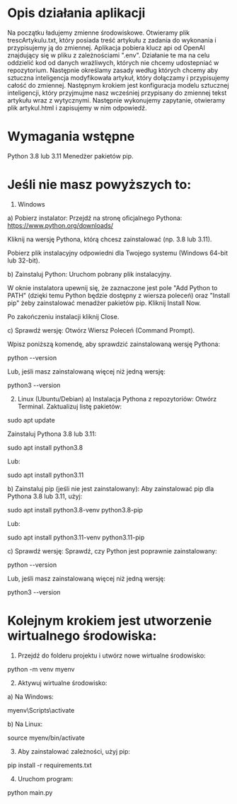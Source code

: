 # Opis działania aplikacji

Na początku ładujemy zmienne środowiskowe. Otwieramy plik trescArtykulu.txt, który posiada treść artykułu z zadania do wykonania i przypisujemy ją do zmiennej. Aplikacja pobiera klucz api od OpenAI znajdujący się w pliku z zależnościami ".env". Działanie te ma na celu oddzielić kod od danych wrażliwych, których nie chcemy udostepniać w repozytorium. Następnie określamy zasady według których chcemy aby sztuczna inteligencja modyfikowała artykuł, który dołączamy i przypisujemy całość do zmiennej. Następnym krokiem jest konfiguracja modelu sztucznej inteligencji, który przyjmujme nasz wcześniej przypisany do zmiennej tekst artykułu wraz z wytycznymi. Następnie wykonujemy zapytanie, otwieramy plik artykul.html i zapisujemy w nim odpowiedź.

# Wymagania wstępne 

Python 3.8 lub 3.11
Menedżer pakietów pip.

# Jeśli nie masz powyższych to:

1. Windows
   
a) Pobierz instalator:
Przejdź na stronę oficjalnego Pythona: https://www.python.org/downloads/

Kliknij na wersję Pythona, którą chcesz zainstalować (np. 3.8 lub 3.11).

Pobierz plik instalacyjny odpowiedni dla Twojego systemu (Windows 64-bit lub 32-bit).

b) Zainstaluj Python:
Uruchom pobrany plik instalacyjny.

W oknie instalatora upewnij się, że zaznaczone jest pole "Add Python to PATH" (dzięki temu Python będzie dostępny z wiersza poleceń) oraz "Install pip" żeby zainstalować menadżer pakietów pip.
Kliknij Install Now.

Po zakończeniu instalacji kliknij Close.

c) Sprawdź wersję:
Otwórz Wiersz Poleceń (Command Prompt).

Wpisz poniższą komendę, aby sprawdzić zainstalowaną wersję Pythona:

python --version

Lub, jeśli masz zainstalowaną więcej niż jedną wersję:

python3 --version

2. Linux (Ubuntu/Debian)
a) Instalacja Pythona z repozytoriów:
Otwórz Terminal.
Zaktualizuj listę pakietów:

sudo apt update

Zainstaluj Pythona 3.8 lub 3.11:

sudo apt install python3.8

Lub:

sudo apt install python3.11

b) Zainstaluj pip (jeśli nie jest zainstalowany):
Aby zainstalować pip dla Pythona 3.8 lub 3.11, użyj:

sudo apt install python3.8-venv python3.8-pip

Lub:

sudo apt install python3.11-venv python3.11-pip

c) Sprawdź wersję:
Sprawdź, czy Python jest poprawnie zainstalowany:

python --version

Lub, jeśli masz zainstalowaną więcej niż jedną wersję:

python3 --version

# Kolejnym krokiem jest utworzenie wirtualnego środowiska:

1. Przejdź do folderu projektu i utwórz nowe wirtualne środowisko:

python -m venv myenv

2. Aktywuj wirtualne środowisko:

a) Na Windows:

myenv\Scripts\activate

b) Na Linux:

source myenv/bin/activate

3. Aby zainstalować zależności, użyj pip:

pip install -r requirements.txt

4. Uruchom program:

python main.py
